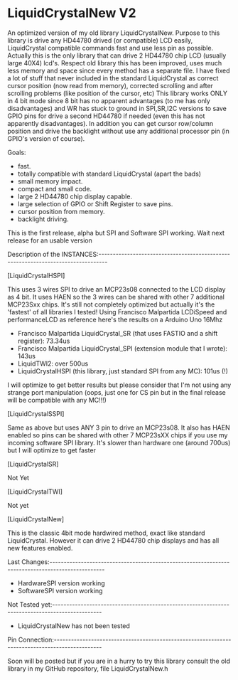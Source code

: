 LiquidCrystalNew V2
===================

An optimized version of my old library LiquidCrystalNew.
Purpose to this library is drive any HD44780 drived (or compatible) LCD easily, LiquidCrystal compatible commands
fast and use less pin as possible. Actually this is the only library that can drive 2 HD44780 chip LCD (usually large
40X4) lcd's.
Respect old library this has been improved, uses much less memory and space since every method has a separate file.
I have fixed a lot of stuff that never included in the standard LiquidCrystal as correct cursor position (now read from memory),
corrected scrolling and after scrolling problems (like position of the cursor, etc)
This library works ONLY in 4 bit mode since 8 bit has no apparent advantages (to me has only disadvantages) and WR has
stuck to ground in SPI,SR,I2C versions to save GPIO pins for drive a second HD44780 if needed (even this has not
apparently disadvantages). In addition you can get cursor row/column position and drive the backlight without use any
additional processor pin (in GPIO's version of course).

Goals:

 - fast.
 - totally compatible with standard LiquidCrystal (apart the bads)
 - small memory impact.
 - compact and small code.
 - large 2 HD44780 chip display capable.
 - large selection of GPIO or Shift Register to save pins.
 - cursor position from memory.
 - backlight driving.

This is the first release, alpha but SPI and Software SPI working. Wait next release for an usable version

Description of the INSTANCES:---------------------------------------------------------------------------------

[LiquidCrystalHSPI]

This uses 3 wires SPI to drive an MCP23s08 connected to the LCD display as 4 bit. It uses HAEN so the 3 wires can be
shared with other 7 additional MCP23Sxx chips.
It's still not completely optimized but actually it's the 'fastest' of all libraries I tested!
Using Francisco Malpartida LCDiSpeed and performanceLCD as reference here's the results on a Arduino Uno 16Mhz

 - Francisco Malpartida LiquidCrystal_SR (that uses FASTIO and a shift register):  73.34us
 - Francisco Malpartida LiquidCrystal_SPI (extension module that I wrote): 143us
 - LiquidTWI2: over 500us
 - LiquidCrystalHSPI (this library, just standard SPI from any MC): 101us (!)

I will optimize to get better results but please consider that I'm not using any strange port manipulation (oops, just one
for CS pin but in the final release will be compatible with any MC!!!)

[LiquidCrystalSSPI]

Same as above but uses ANY 3 pin to drive an MCP23s08. It also has HAEN enabled so pins can be shared with other 7 MCP23sXX
chips if you use my incoming software SPI library. It's slower than hardware one (around 700us) but I will optimize to
get faster

[LiquidCrystalSR]

Not Yet

[LiquidCrystalTWI]

Not yet

[LiquidCrystalNew]

This is the classic 4bit mode hardwired method, exact like standard LiquidCrystal. However it can drive 2 HD44780 chip displays
and has all new features enabled.


Last Changes:-------------------------------------------------------------------------------------------------

 - HardwareSPI version working
 - SoftwareSPI version working

Not Tested yet:-----------------------------------------------------------------------------------------------

 - LiquidCrystalNew has not been tested

Pin Connection:-----------------------------------------------------------------------------------------------

Soon will be posted but if you are in a hurry to try this library consult the old library in my GitHub repository,
file LiquidCrystalNew.h
